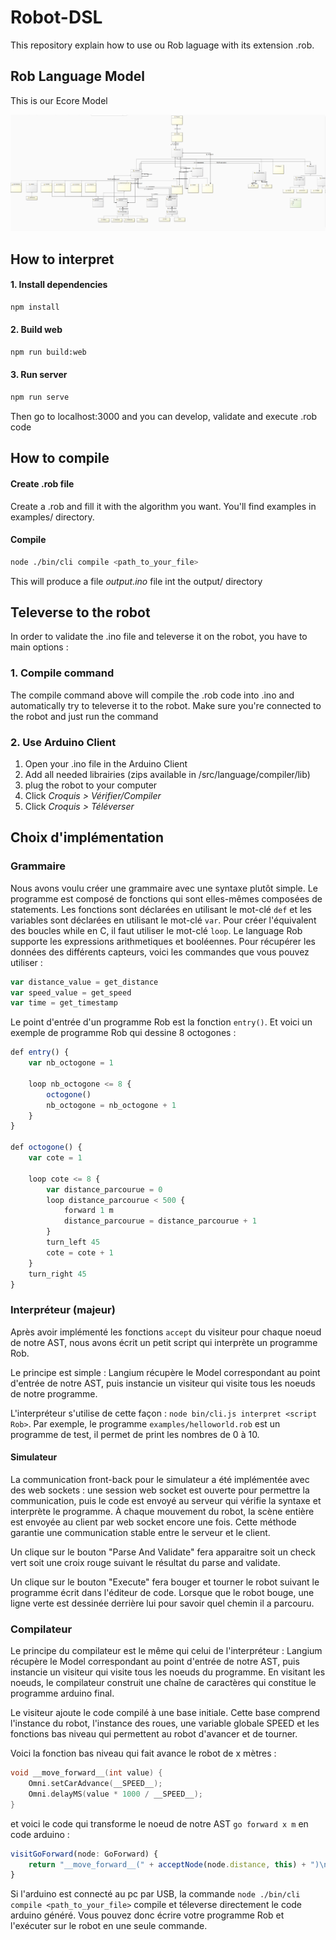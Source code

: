 # Robot-DSL

This repository explain how to use ou Rob laguage with its extension .rob.

## Rob Language Model

This is our Ecore Model

![](res/ecore.png)

## How to interpret

#### 1. Install dependencies
```bash
npm install
```

#### 2. Build web
```bash
npm run build:web
```

#### 3. Run server
 ```bash
 npm run serve
 ```

Then go to localhost:3000 and you can develop, validate and execute .rob code

## How to compile

#### Create .rob file
Create a .rob and fill it with the algorithm you want. You'll find examples in examples/ directory.

#### Compile
 ```bash
 node ./bin/cli compile <path_to_your_file>
 ```
This will produce a file *output.ino* file int the output/ directory

## Televerse to the robot

In order to validate the .ino file and televerse it on the robot, you have to main options :

### 1. Compile command
The compile command above will compile the .rob code into .ino and automatically try to televerse it to the robot. Make sure you're connected to the robot and just run the command

### 2. Use Arduino Client

1. Open your .ino file in the Arduino Client
2. Add all needed librairies (zips available in /src/language/compiler/lib)
3. plug the robot to your computer
4. Click *Croquis > Vérifier/Compiler*
5. Click *Croquis > Téléverser*



## Choix d'implémentation

### Grammaire

Nous avons voulu créer une grammaire avec une syntaxe plutôt simple. Le programme est composé de fonctions qui sont elles-mêmes composées de statements. Les fonctions sont déclarées en utilisant le mot-clé `def` et les variables sont déclarées en utilisant le mot-clé `var`.
Pour créer l'équivalent des boucles while en C, il faut utiliser le mot-clé `loop`. Le language Rob supporte les expressions arithmetiques et booléennes.
Pour récupérer les données des différents capteurs, voici les commandes que vous pouvez utiliser :

```javascript
var distance_value = get_distance
var speed_value = get_speed
var time = get_timestamp
```

Le point d'entrée d'un programme Rob est la fonction `entry()`.
Et voici un exemple de programme Rob qui dessine 8 octogones :

```javascript
def entry() {
    var nb_octogone = 1

    loop nb_octogone <= 8 {
        octogone()
        nb_octogone = nb_octogone + 1
    }    
}

def octogone() {
    var cote = 1

    loop cote <= 8 {
        var distance_parcourue = 0
        loop distance_parcourue < 500 {
            forward 1 m
            distance_parcourue = distance_parcourue + 1
        }
        turn_left 45
        cote = cote + 1
    }
    turn_right 45
}
```

### Interpréteur (majeur)

Après avoir implémenté les fonctions `accept` du visiteur pour chaque noeud de notre AST, nous avons écrit un petit script qui interprète un programme Rob.

Le principe est simple : Langium récupère le Model correspondant au point d'entrée de notre AST, puis instancie un visiteur qui visite tous les noeuds de notre programme.


L'interpréteur s'utilise de cette façon : `node bin/cli.js interpret <script Rob>`.
Par exemple, le programme `examples/helloworld.rob` est un programme de test, il permet de print les nombres de 0 à 10.


#### Simulateur

La communication front-back pour le simulateur a été implémentée avec des web sockets : une session web socket est ouverte pour permettre la communication, puis le code est envoyé au serveur qui vérifie la syntaxe et interprète le programme. À chaque mouvement du robot, la scène entière est envoyée au client par web socket encore une fois. Cette méthode garantie une communication stable entre le serveur et le client.

Un clique sur le bouton "Parse And Validate" fera apparaitre soit un check vert soit une croix rouge suivant le résultat du parse and validate.

Un clique sur le bouton "Execute" fera bouger et tourner le robot suivant le programme écrit dans l'éditeur de code. Lorsque que le robot bouge, une ligne verte est dessinée derrière lui pour savoir quel chemin il a parcouru.


### Compilateur

Le principe du compilateur est le même qui celui de l'interpréteur : Langium récupère le Model correspondant au point d'entrée de notre AST, puis instancie un visiteur qui visite tous les noeuds du programme. En visitant les noeuds, le compilateur construit une chaîne de caractères qui constitue le programme arduino final.

Le visiteur ajoute le code compilé à une base initiale. Cette base comprend l'instance du robot, l'instance des roues, une variable globale SPEED et les fonctions bas niveau qui permettent au robot d'avancer et de tourner. 

Voici la fonction bas niveau qui fait avance le robot de x mètres :
```c
void __move_forward__(int value) {
    Omni.setCarAdvance(__SPEED__);
    Omni.delayMS(value * 1000 / __SPEED__);
}
```

et voici le code qui transforme le noeud de notre AST `go forward x m` en code arduino :
```javascript
visitGoForward(node: GoForward) {
    return "__move_forward__(" + acceptNode(node.distance, this) + ")\n";
}
```

Si l'arduino est connecté au pc par USB, la commande `node ./bin/cli compile <path_to_your_file>` compile et téleverse directement le code arduino généré. Vous pouvez donc écrire votre programme Rob et l'exécuter sur le robot en une seule commande.
